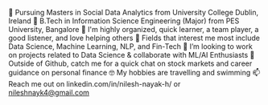 🏫 Pursuing Masters in Social Data Analytics from University College Dublin, Ireland
🏫 B.Tech in Information Science Engineering (Major) from PES University, Bangalore
🧠 I'm highly organized, quick learner, a team player, a good listener, and love helping others
🚀 Fields that interest me most include Data Science, Machine Learning, NLP, and Fin-Tech
💞️ I’m looking to work on projects related to Data Science & collaborate with ML/AI Enthusiasts
🏓 Outside of Github, catch me for a quick chat on stock markets and career guidance on personal finance 
🤓 My hobbies are travelling and swimming
📫 Reach me out on linkedin.com/in/nilesh-nayak-h/ or nileshnayk4@gmail.com

<!---
nileshnayak/nileshnayak is a ✨ special ✨ repository because its `README.md` (this file) appears on your GitHub profile.
You can click the Preview link to take a look at your changes.
--->
